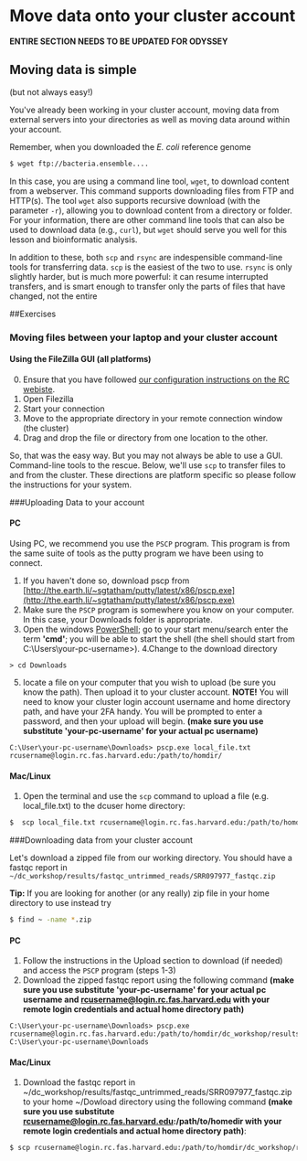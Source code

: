 # Move data onto your cluster account 

**ENTIRE SECTION NEEDS TO BE UPDATED FOR ODYSSEY**

## Moving data is simple
(but not always easy!)


You've already been working in your cluster account, moving data from external servers into your directories as well as moving data around within your account.

Remember, when you downloaded the *E. coli* reference genome 

```bash
$ wget ftp://bacteria.ensemble....
```

In this case, you are using a command line tool, `wget`, to download content from a webserver.  This command supports downloading files from FTP and HTTP(s).  The tool `wget` also supports recursive download (with the parameter `-r`), allowing you to download content from a directory or folder.  For your information, there are other command line tools that can also be used to download data (e.g., `curl`), but `wget` should serve you well for this lesson and bioinformatic analysis.

In addition to these, both `scp` and `rsync` are indespensible command-line tools for transferring data. `scp` is the easiest of the two to use. `rsync` is only slightly harder, but is much more powerful: it can resume interrupted transfers, and is smart enough to transfer only the parts of files that have changed, not the entire 

##Exercises 

### Moving files between your laptop and your cluster account

#### Using the FileZilla GUI (all platforms)

0. Ensure that you have followed [our configuration instructions on the RC webiste](https://rc.fas.harvard.edu/resources/documentation/transferring-data/sftp-file-transfer/).
1. Open Filezilla
2. Start your connection
3. Move to the appropriate directory in your remote connection window (the cluster)
4. Drag and drop the file or directory from one location to the other.

So, that was the easy way. But you may not always be able to use a GUI. Command-line tools
to the rescue. Below, we'll use `scp` to transfer files to and from the cluster. These directions are platform specific so please follow the instructions for your system.

###Uploading Data to your account

#### PC

Using PC, we recommend you use the `PSCP` program. This program is from the same suite of tools as the putty program we have been using to connect. 

1. If you haven't done so, download pscp from [http://the.earth.li/~sgtatham/putty/latest/x86/pscp.exe](http://the.earth.li/~sgtatham/putty/latest/x86/pscp.exe)
2. Make sure the `PSCP` program is somewhere you know on your computer. In this case, your Downloads folder is appropriate. 
3. Open the windows [PowerShell](https://en.wikipedia.org/wiki/Windows_PowerShell); go to your start menu/search enter the term **'cmd'**; you will be able to start the shell (the shell should start from C:\Users\your-pc-username>). 
4.Change to the download directory
```
> cd Downloads
```
5. locate a file on your computer that you wish to upload (be sure you know the path). Then upload it to your cluster account. **NOTE!** You will need to know your cluster login account username and home directory path, and have your 2FA handy. You will be prompted to enter a password, and then your upload will begin. **(make sure you use substitute 'your-pc-username' for your actual pc username)**

```
C:\User\your-pc-username\Downloads> pscp.exe local_file.txt rcusername@login.rc.fas.harvard.edu:/path/to/homdir/
```

#### Mac/Linux

1. Open the terminal and use the `scp` command to upload a file (e.g. local_file.txt) to the dcuser home directory:

```bash
$  scp local_file.txt rcusername@login.rc.fas.harvard.edu:/path/to/homdir/
```
###Downloading data from your cluster account

Let's download a zipped file from our working directory.  You should have a fastqc report in `~/dc_workshop/results/fastqc_untrimmed_reads/SRR097977_fastqc.zip`

**Tip:** If you are looking for another (or any really) zip file in your home directory to use instead try
   ```bash
$ find ~ -name *.zip
```

#### PC

1. Follow the instructions in the Upload section to download (if needed) and access the `PSCP` program (steps 1-3)
2. Download the zipped fastqc report using the following command **(make sure you use substitute 'your-pc-username' for your actual pc username and rcusername@login.rc.fas.harvard.edu with your remote login credentials and actual home directory path)**

```
C:\User\your-pc-username\Downloads> pscp.exe rcusername@login.rc.fas.harvard.edu:/path/to/homdir/dc_workshop/results/fastqc_untrimmed_reads/SRR097977_fastqc.zip C:\User\your-pc-username\Downloads
```

#### Mac/Linux

1. Download the fastqc report in ~/dc_workshop/results/fastqc_untrimmed_reads/SRR097977_fastqc.zip to your home ~/Dowload directory using the following command **(make sure you use substitute rcusername@login.rc.fas.harvard.edu:/path/to/homedir with your remote login credentials and actual home directory path)**:

```bash
$ scp rcusername@login.rc.fas.harvard.edu:/path/to/homdir/dc_workshop/results/fastqc_untrimmed_reads/SRR097977_fastqc.zip ~/Downloads
```




